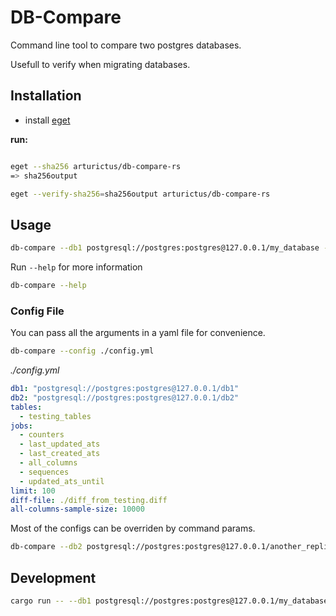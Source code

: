 # DB-Compare

Command line tool to compare two postgres databases.

Usefull to verify when migrating databases.

## Installation

- install [eget](https://github.com/zyedidia/eget)

**run:**

```sh

eget --sha256 arturictus/db-compare-rs
=> sha256output

eget --verify-sha256=sha256output arturictus/db-compare-rs
```

## Usage

```sh
db-compare --db1 postgresql://postgres:postgres@127.0.0.1/my_database --db2 postgresql://postgres:postgres@[other]/my_database
```

Run `--help` for more information

```sh
db-compare --help
```

### Config File

You can pass all the arguments in a yaml file for convenience.

```sh
db-compare --config ./config.yml
```

_./config.yml_

```yaml
db1: "postgresql://postgres:postgres@127.0.0.1/db1"
db2: "postgresql://postgres:postgres@127.0.0.1/db2"
tables:
  - testing_tables
jobs:
  - counters
  - last_updated_ats
  - last_created_ats
  - all_columns
  - sequences
  - updated_ats_until
limit: 100
diff-file: ./diff_from_testing.diff
all-columns-sample-size: 10000
```

Most of the configs can be overriden by command params.

```sh
db-compare --db2 postgresql://postgres:postgres@127.0.0.1/another_replica --limit 100 --diff-file ./tmp/another_replica.diff
```

## Development

```sh
cargo run -- --db1 postgresql://postgres:postgres@127.0.0.1/my_database --db2 postgresql://postgres:postgres@[other]/my_database
```
